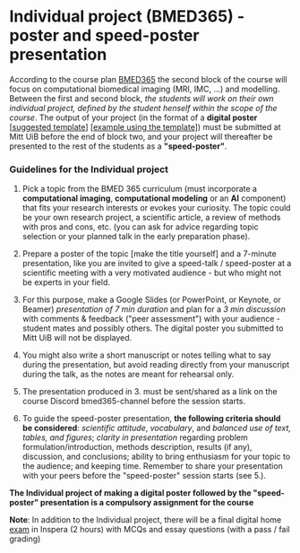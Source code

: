 # Individual project (BMED365) - poster and speed-poster presentation

According to the course plan [BMED365](https://www4.uib.no/en/courses/BMED365) the second block of the course will focus on computational biomedical imaging (MRI, IMC, ...) and modelling. Between the first and second block, _the students will work on their own individual project, defined by the student henself within the scope of the course_. The output of your project (in the format of a **digital poster** [[suggested template](https://docs.google.com/presentation/d/e/2PACX-1vQOZk9_d-uQzvt4kECEYCK8QbKI5Xt_Ck2s48VBXJo1p_LCylmtW633Y1BTj52BLQCwcUgiD_NYNjIt/pub?start=false&loop=false&delayms=3000)] [[example using the template](./assets/POSTER_EXAMPLE_2021_MMIV_conf_Tumor_CNR_poster_70x120.pptx)]) must be submitted at Mitt UiB before the end of block two, and your project will thereafter be presented to the rest of the students as a **"speed-poster"**. 

### Guidelines for the Individual project


1. Pick a topic from the BMED 365 curriculum (must incorporate a **computational imaging**, **computational modeling** or an **AI** component) that fits your research interests or evokes your curiosity. The topic could be your own research project, a scientific article, a review of methods with pros and cons, etc. (you can ask for advice regarding topic selection or your planned talk in the early preparation phase).

2. Prepare a poster of the topic [make the title yourself] and a 7-minute presentation, like you are invited to give a speed-talk / speed-poster  at a scientific meeting with a very motivated audience - but who might not be experts in your field.   

3. For this purpose, make a Google Slides (or PowerPoint, or Keynote, or Beamer) _presentation of 7 min duration_ and plan for a _3 min discussion_ with comments & feedback ("peer assessment") with your audience - student mates and possibly others. The digital poster you submitted to Mitt UiB will not be displayed. 

4. You might also write a short manuscript or notes telling what to say during the presentation, but avoid reading directly from your manuscript during the talk, as the notes are meant for rehearsal only.

5. The presentation produced in 3. must be sent/shared as a link on the course Discord bmed365-channel before the session starts.<br>  


6. To guide the speed-poster presentation, **the following criteria should be considered**:
_scientific attitude_, _vocabulary_, and _balanced use of text, tables, and figures_; _clarity in presentation_ regarding problem formulation/introduction, methods description, results (if any), discussion, and conclusions; ability to bring enthusiasm for your topic to the audience; and keeping time.
Remember to share your presentation with your peers before the "speed-poster" session starts (see 5.).<br>

**The Individual project of making a digital poster followed by the "speed-poster" presentation is a compulsory assignment for the course**   


**Note**: In addition to the Individual project, there will be a final digital home [exam](../Exam/README.md) in Inspera (2 hours) with MCQs and essay questions (with a pass / fail grading)
